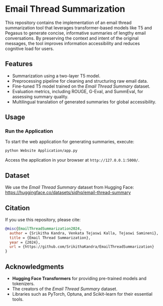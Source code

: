 # Email Thread Summarization

This repository contains the implementation of an email thread summarization tool that leverages transformer-based models like T5 and Pegasus to generate concise, informative summaries of lengthy email conversations. By preserving the context and intent of the original messages, the tool improves information accessibility and reduces cognitive load for users.

## Features
- Summarization using a two-layer T5 model.
- Preprocessing pipeline for cleaning and structuring raw email data.
- Fine-tuned T5 model trained on the *Email Thread Summary* dataset.
- Evaluation metrics, including ROUGE, G-Eval, and SummEval, for assessing summary quality.
- Multilingual translation of generated summaries for global accessibility.

## Usage
### Run the Application
To start the web application for generating summaries, execute:
```bash
python Website Application/app.py
```
Access the application in your browser at `http://127.0.0.1:5000/`.

## Dataset
We use the *Email Thread Summary* dataset from Hugging Face: https://huggingface.co/datasets/sidhq/email-thread-summary

## Citation
If you use this repository, please cite:
```bibtex
@misc{EmailThreadSummarization2024,
  author = {Srikitha Kandra, Venkata Tejaswi Kalla, Tejaswi Samineni},
  title = {Email Thread Summarization},
  year = {2024},
  url = {https://github.com/SrikithaKandra/EmailThreadSummarization}
}
```

## Acknowledgments
- **Hugging Face Transformers** for providing pre-trained models and tokenizers.
- The creators of the *Email Thread Summary* dataset.
- Libraries such as PyTorch, Optuna, and Scikit-learn for their essential tools.

